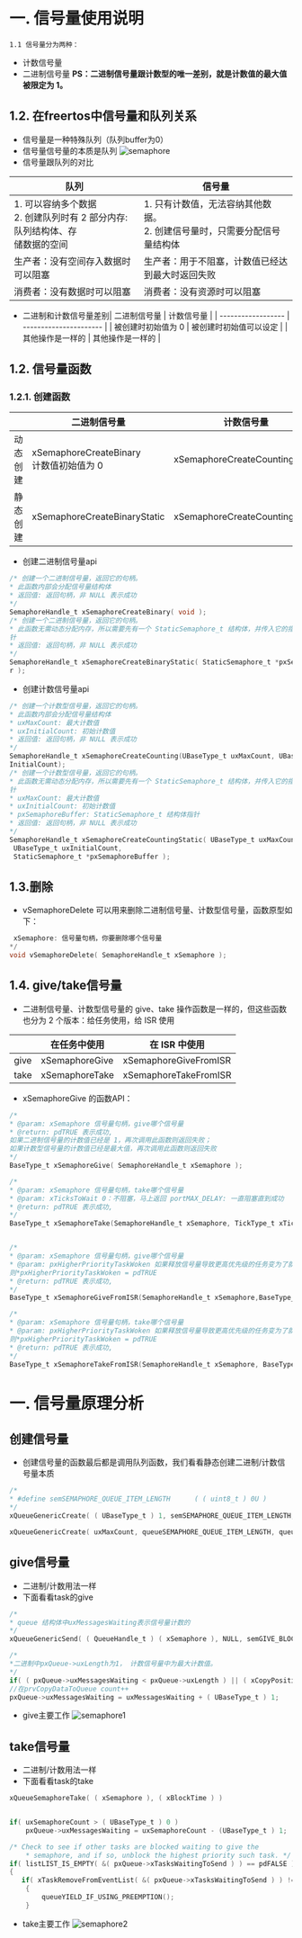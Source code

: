 # 一. 信号量使用说明

    1.1 信号量分为两种：

* 计数信号量
* 二进制信号量
  **PS：二进制信号量跟计数型的唯一差别，就是计数值的最大值被限定为 1。**

## 1.2. 在freertos中信号量和队列关系

* 信号量是一种特殊队列（队列buffer为0）
* 信号量信号量的本质是队列
  ![semaphore](semaphore.bmp)
* 信号量跟队列的对比

| 队列                                                                                   | 信号量                                                                           |
| -------------------------------------------------------------------------------------- | -------------------------------------------------------------------------------- |
| 1. 可以容纳多个数据<br />2. 创建队列时有 2 部分内存: 队列结构体、存<br />储数据的空间 | 1. 只有计数值，无法容纳其他数据。<br />2. 创建信号量时，只需要分配信号量结构体 |
| 生产者：没有空间存入数据时可以阻塞                                                     | 生产者：用于不阻塞，计数值已经达到最大时返回失败                                 |
| 消费者：没有数据时可以阻塞                                                             | 消费者：没有资源时可以阻塞                                                       |

* 二进制和计数信号量差别| 二进制信号量       | 计数信号量             |
  | ------------------ | ---------------------- |
  | 被创建时初始值为 0 | 被创建时初始值可以设定 |
  | 其他操作是一样的   | 其他操作是一样的       |

## 1.2. 信号量函数

### 1.2.1. 创建函数

|          | 二进制信号量                                 | 计数信号量                     |
| -------- | -------------------------------------------- | ------------------------------ |
| 动态创建 | xSemaphoreCreateBinary<br />计数值初始值为 0 | xSemaphoreCreateCounting       |
| 静态创建 | xSemaphoreCreateBinaryStatic                 | xSemaphoreCreateCountingStatic |

* 创建二进制信号量api

```C
/* 创建一个二进制信号量，返回它的句柄。
* 此函数内部会分配信号量结构体
* 返回值: 返回句柄，非 NULL 表示成功
*/
SemaphoreHandle_t xSemaphoreCreateBinary( void );
/* 创建一个二进制信号量，返回它的句柄。
* 此函数无需动态分配内存，所以需要先有一个 StaticSemaphore_t 结构体，并传入它的指
针
* 返回值: 返回句柄，非 NULL 表示成功
*/
SemaphoreHandle_t xSemaphoreCreateBinaryStatic( StaticSemaphore_t *pxSemaphoreBuffe
r );
```

* 创建计数信号量api

```C
/* 创建一个计数型信号量，返回它的句柄。
* 此函数内部会分配信号量结构体
* uxMaxCount: 最大计数值
* uxInitialCount: 初始计数值
* 返回值: 返回句柄，非 NULL 表示成功
*/
SemaphoreHandle_t xSemaphoreCreateCounting(UBaseType_t uxMaxCount, UBaseType_t ux
InitialCount);
/* 创建一个计数型信号量，返回它的句柄。
* 此函数无需动态分配内存，所以需要先有一个 StaticSemaphore_t 结构体，并传入它的指
针
* uxMaxCount: 最大计数值
* uxInitialCount: 初始计数值
* pxSemaphoreBuffer: StaticSemaphore_t 结构体指针
* 返回值: 返回句柄，非 NULL 表示成功
*/
SemaphoreHandle_t xSemaphoreCreateCountingStatic( UBaseType_t uxMaxCount,
 UBaseType_t uxInitialCount,
 StaticSemaphore_t *pxSemaphoreBuffer );
```

## 1.3.删除

* vSemaphoreDelete 可以用来删除二进制信号量、计数型信号量，函数原型如下：

```C
 xSemaphore: 信号量句柄，你要删除哪个信号量
*/
void vSemaphoreDelete( SemaphoreHandle_t xSemaphore );
```

## 1.4. give/take信号量

* 二进制信号量、计数型信号量的 give、take 操作函数是一样的，但这些函数也分为 2 个版本：给任务使用，给 ISR 使用

|      | 在任务中使用   | 在 ISR 中使用         |
| ---- | -------------- | --------------------- |
| give | xSemaphoreGive | xSemaphoreGiveFromISR |
| take | xSemaphoreTake | xSemaphoreTakeFromISR |
* xSemaphoreGive 的函数API：
```C
/*
* @param: xSemaphore 信号量句柄，give哪个信号量
* @return: pdTRUE 表示成功,
如果二进制信号量的计数值已经是 1，再次调用此函数则返回失败；
如果计数型信号量的计数值已经是最大值，再次调用此函数则返回失败
*/
BaseType_t xSemaphoreGive( SemaphoreHandle_t xSemaphore );

/*
* @param: xSemaphore 信号量句柄，take哪个信号量
* @param: xTicksToWait 0：不阻塞，马上返回 portMAX_DELAY: 一直阻塞直到成功
* @return: pdTRUE 表示成功,
*/
BaseType_t xSemaphoreTake(SemaphoreHandle_t xSemaphore, TickType_t xTicksToWait);


/*
* @param: xSemaphore 信号量句柄，give哪个信号量
* @param: pxHigherPriorityTaskWoken 如果释放信号量导致更高优先级的任务变为了就绪态，
则*pxHigherPriorityTaskWoken = pdTRUE
* @return: pdTRUE 表示成功,
*/
BaseType_t xSemaphoreGiveFromISR(SemaphoreHandle_t xSemaphore,BaseType_t *pxHigherPriorityTaskWoken);

/*
* @param: xSemaphore 信号量句柄，take哪个信号量
* @param: pxHigherPriorityTaskWoken 如果释放信号量导致更高优先级的任务变为了就绪态，
则*pxHigherPriorityTaskWoken = pdTRUE
* @return: pdTRUE 表示成功,
*/
BaseType_t xSemaphoreTakeFromISR(SemaphoreHandle_t xSemaphore, BaseType_t *pxHigherPriorityTaskWoken);
```

# 一. 信号量原理分析
## 创建信号量
* 创建信号量的函数最后都是调用队列函数，我们看看静态创建二进制/计数信号量本质
```C
/*
* #define semSEMAPHORE_QUEUE_ITEM_LENGTH      ( ( uint8_t ) 0U )
*/
xQueueGenericCreate( ( UBaseType_t ) 1, semSEMAPHORE_QUEUE_ITEM_LENGTH, queueQUEUE_TYPE_BINARY_SEMAPHORE ) //创建二进制

xQueueGenericCreate( uxMaxCount, queueSEMAPHORE_QUEUE_ITEM_LENGTH, queueQUEUE_TYPE_COUNTING_SEMAPHORE ); //创建计数
```

## give信号量
* 二进制/计数用法一样
* 下面看看task的give
```C
/*
* queue 结构体中uxMessagesWaiting表示信号量计数的
*/ 
xQueueGenericSend( ( QueueHandle_t ) ( xSemaphore ), NULL, semGIVE_BLOCK_TIME, queueSEND_TO_BACK )

/*
*二进制中pxQueue->uxLength为1， 计数信号量中为最大计数值。 
*/
if( ( pxQueue->uxMessagesWaiting < pxQueue->uxLength ) || ( xCopyPosition == queueOVERWRITE ) )
//在prvCopyDataToQueue count++
pxQueue->uxMessagesWaiting = uxMessagesWaiting + ( UBaseType_t ) 1;
```
* give主要工作
  ![semaphore1](semaphore1.bmp)

## take信号量
* 二进制/计数用法一样
* 下面看看task的take
```C
xQueueSemaphoreTake( ( xSemaphore ), ( xBlockTime ) )


if( uxSemaphoreCount > ( UBaseType_t ) 0 )
    pxQueue->uxMessagesWaiting = uxSemaphoreCount - (UBaseType_t ) 1;

/* Check to see if other tasks are blocked waiting to give the
    * semaphore, and if so, unblock the highest priority such task. */
if( listLIST_IS_EMPTY( &( pxQueue->xTasksWaitingToSend ) ) == pdFALSE )
{
   if( xTaskRemoveFromEventList( &( pxQueue->xTasksWaitingToSend ) ) != pdFALSE )
    {
        queueYIELD_IF_USING_PREEMPTION();
    }
```
* take主要工作
  ![semaphore2](semaphore2.bmp)